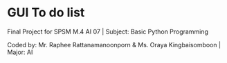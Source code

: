 # GUI To do list

Final Project for SPSM M.4 AI 07 | Subject: Basic Python Programming

Coded by: Mr. Raphee Rattanamanoonporn & Ms. Oraya Kingbaisomboon | Major: AI
